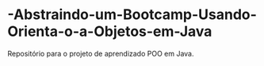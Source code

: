 # -Abstraindo-um-Bootcamp-Usando-Orienta-o-a-Objetos-em-Java
Repositório para o projeto de aprendizado POO em Java.
